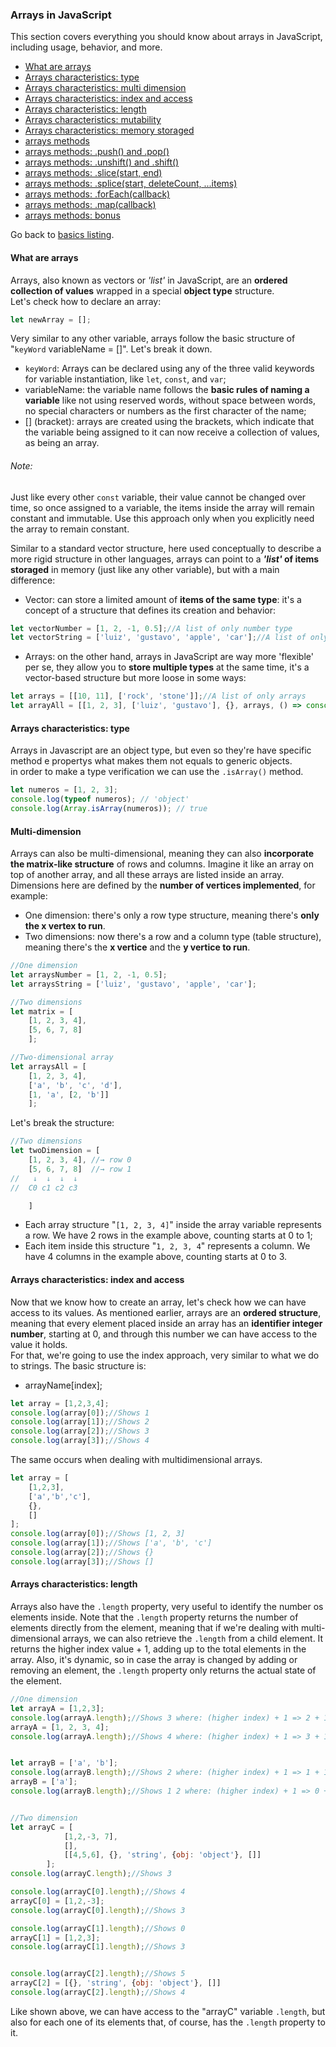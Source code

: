 ### Arrays in JavaScript
This section covers everything you should know about arrays in JavaScript, including usage, behavior, and more.
- [What are arrays](#what-are-arrays)
- [Arrays characteristics: type](#array-characteristics-type)
- [Arrays characteristics: multi dimension](#array-characteristics-multi-dimension)
- [Arrays characteristics: index and access](#array-characteristics-index)
- [Arrays characteristics: length](#array-characteristics-length)
- [Arrays characteristics: mutability](#array-characteristics-mutability)
- [Arrays characteristics: memory storaged](#array-characteristics-memory)
- [arrays methods](#array-methods)
- [arrays methods: .push() and .pop()](#array-method-push-pop)
- [arrays methods: .unshift() and .shift()](#array-method-push-pop)
- [arrays methods: .slice(start, end)](#array-method-slice)
- [arrays methods: .splice(start, deleteCount, ...items)](#array-method-splice)
- [arrays methods: .forEach(callback)](#array-method-map)
- [arrays methods: .map(callback)](#array-method-map)
- [arrays methods: bonus](#array-method-bonus)


Go back to [basics listing](https://github.com/luizgdsmdev/Javascript-studies/blob/main/basics/intro.md).   


#### What are arrays
Arrays, also known as vectors or *'list'* in JavaScript, are an **ordered collection of values** wrapped in a special **object type** structure.   
Let's check how to declare an array:
```javascript
let newArray = [];
```   
Very similar to any other variable, arrays follow the basic structure of "``keyWord`` variableName = []". Let's break it down.
- ``keyWord``: Arrays can be declared using any of the three valid keywords for variable instantiation, like ``let``, ``const``, and ``var``;
- variableName: the variable name follows the **basic rules of naming a variable** like not using reserved words, without space between words, no special characters or numbers as the first character of the name;
- [] (bracket): arrays are created using the brackets, which indicate that the variable being assigned to it can now receive a collection of values, as being an array.
###### Note:
Just like every other ``const`` variable, their value cannot be changed over time, so once assigned to a variable, the items inside the array will remain constant and immutable. Use this approach only when you explicitly need the array to remain constant.  

Similar to a standard vector structure, here used conceptually to describe a more rigid structure in other languages, arrays can point to a ***'list'* of items storaged** in memory (just like any other variable), but with a main difference:
- Vector: can store a limited amount of **items of the same type**: it's a concept of a structure that defines its creation and behavior: 
```javascript
let vectorNumber = [1, 2, -1, 0.5];//A list of only number type
let vectorString = ['luiz', 'gustavo', 'apple', 'car'];//A list of only string type
```
- Arrays: on the other hand, arrays in JavaScript are way more 'flexible' per se, they allow you to **store multiple types** at the same time, it's a vector-based structure but more loose in some ways:
```javascript   
let arrays = [[10, 11], ['rock', 'stone']];//A list of only arrays
let arrayAll = [[1, 2, 3], ['luiz', 'gustavo'], {}, arrays, () => console.log("functions too")];//A list with numbers, strings, arrays, objects, and functions
```

#### Arrays characteristics: type
Arrays in Javascript are an object type, but even so they're have specific method e propertys  what makes them not equals to generic objects.   
in order to make a type verification we can use the ``.isArray()`` method.
```javascript
let numeros = [1, 2, 3];
console.log(typeof numeros); // 'object'
console.log(Array.isArray(numeros)); // true
```

#### Multi-dimension
Arrays can also be multi-dimensional, meaning they can also **incorporate the matrix-like structure** of rows and columns. Imagine it like an array on top of another array, and all these arrays are listed inside an array. Dimensions here are defined by the **number of vertices implemented**, for example:
- One dimension: there's only a row type structure, meaning there's **only the x vertex to run**.
- Two dimensions: now there's a row and a column type (table structure), meaning there's the **x vertice** and the **y vertice to run**.
```javascript
//One dimension
let arraysNumber = [1, 2, -1, 0.5];
let arraysString = ['luiz', 'gustavo', 'apple', 'car'];

//Two dimensions
let matrix = [
    [1, 2, 3, 4],
    [5, 6, 7, 8]
    ];

//Two-dimensional array
let arraysAll = [
    [1, 2, 3, 4],
    ['a', 'b', 'c', 'd'],
    [1, 'a', [2, 'b']]
    ];
```
Let's break the structure:   
```javascript
//Two dimensions
let twoDimension = [
    [1, 2, 3, 4], //→ row 0
    [5, 6, 7, 8]  //→ row 1
//   ↓  ↓  ↓  ↓
//  C0 c1 c2 c3

    ]
```
- Each array structure "``[1, 2, 3, 4]``" inside the array variable represents a row. We have 2 rows in the example above, counting starts at 0 to 1;
- Each item inside this structure "``1, 2, 3, 4``" represents a column. We have 4 columns in the example above, counting starts at 0 to 3.

#### Arrays characteristics: index and access
Now that we know how to create an array, let's check how we can have access to its values. As mentioned earlier, arrays are an **ordered structure**, meaning that every element placed inside an array has an **identifier integer number**, starting at 0, and through this number we can have access to the value it holds.   
For that, we're going to use the index approach, very similar to what we do to strings. The basic structure is:
- arrayName[index];
````javascript
let array = [1,2,3,4];
console.log(array[0]);//Shows 1
console.log(array[1]);//Shows 2
console.log(array[2]);//Shows 3
console.log(array[3]);//Shows 4
````   
The same occurs when dealing with multidimensional arrays.
````javascript
let array = [
    [1,2,3],
    ['a','b','c'],
    {},
    []
];
console.log(array[0]);//Shows [1, 2, 3]
console.log(array[1]);//Shows ['a', 'b', 'c']
console.log(array[2]);//Shows {}
console.log(array[3]);//Shows []
````


#### Arrays characteristics: length
Arrays also have the ``.length`` property, very useful to identify the number os elements inside. Note that the ``.length`` property returns the number of elements directly from the element, meaning that if we're dealing with multi-dimensional arrays, we can also retrieve the ``.length`` from a child element. It returns the higher index value + 1, adding up to the total elements in the array. Also, it's dynamic, so in case the array is changed by adding or removing an element, the ``.length`` property only returns the actual state of the element.
```javascript
//One dimension
let arrayA = [1,2,3];
console.log(arrayA.length);//Shows 3 where: (higher index) + 1 => 2 + 1 = 3
arrayA = [1, 2, 3, 4];
console.log(arrayA.length);//Shows 4 where: (higher index) + 1 => 3 + 1 = 4


let arrayB = ['a', 'b'];
console.log(arrayB.length);//Shows 2 where: (higher index) + 1 => 1 + 1 = 2
arrayB = ['a'];
console.log(arrayB.length);//Shows 1 2 where: (higher index) + 1 => 0 + 1 = 1


//Two dimension
let arrayC = [
            [1,2,-3, 7],
            [],
            [[4,5,6], {}, 'string', {obj: 'object'}, []]
        ];
console.log(arrayC.length);//Shows 3

console.log(arrayC[0].length);//Shows 4
arrayC[0] = [1,2,-3];
console.log(arrayC[0].length);//Shows 3

console.log(arrayC[1].length);//Shows 0
arrayC[1] = [1,2,3];
console.log(arrayC[1].length);//Shows 3


console.log(arrayC[2].length);//Shows 5
arrayC[2] = [{}, 'string', {obj: 'object'}, []]
console.log(arrayC[2].length);//Shows 4
```   
Like shown above, we can have access to the "arrayC" variable ``.length``, but also for each one of its elements that, of course, has the ``.length`` property to it.










